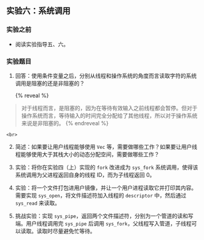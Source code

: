 ## 实验六：系统调用

### 实验之前

- 阅读实验指导五、六。

### 实验题目

1.  回答：使用条件变量之后，分别从线程和操作系统的角度而言读取字符的系统调用是阻塞的还是非阻塞的？

    {% reveal %}
> 对于线程而言，是阻塞的，因为在等待有效输入之前线程都会暂停。但对于操作系统而言，等待输入的时间完全分配给了其他线程，所以对于操作系统来说是非阻塞的。
    {% endreveal %}

    <br>
2.  简述：如果要让用户线程能够使用 `Vec` 等，需要做哪些工作？如果要让用户线程能够使用大于其栈大小的动态分配空间，需要做哪些工作？

3.  实验：将你在实验四（上）实现的 `fork` 改进成为 `sys_fork` 系统调用，使得该系统调用为父进程返回自身的线程 ID，而为子线程返回 0。

4.  实验：将一个文件打包进用户镜像，并让一个用户进程读取它并打印其内容。需要实现 `sys_open`，将文件描述符加入线程的 `descriptor` 中，然后通过 `sys_read` 来读取。

5.  挑战实验：实现 `sys_pipe`，返回两个文件描述符，分别为一个管道的读和写端。用户线程调用完 `sys_pipe` 后调用 `sys_fork`，父线程写入管道，子线程可以读取。读取时尽量避免忙等待。

